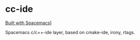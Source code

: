 # cc-ide

[Built with Spacemacs](https://cdn.rawgit.com/syl20bnr/spacemacs/442d025779da2f62fc86c2082703697714db6514/assets/spacemacs-badge.svg)]

Spacemacs c/c++-ide layer, based on cmake-ide, irony, rtags.
